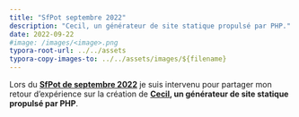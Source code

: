```yaml
---
title: "SfPot septembre 2022"
description: "Cecil, un générateur de site statique propulsé par PHP."
date: 2022-09-22
#image: /images/<image>.png
typora-root-url: ../../assets
typora-copy-images-to: ../../assets/images/${filename}
---
```


Lors du **[SfPot de septembre 2022](https://www.meetup.com/fr-FR/afsy-sfpot/)** je suis intervenu pour partager mon retour d’expérience sur la création de **[Cecil](https://cecil.app), un générateur de site statique propulsé par PHP**.

<!--break-->
